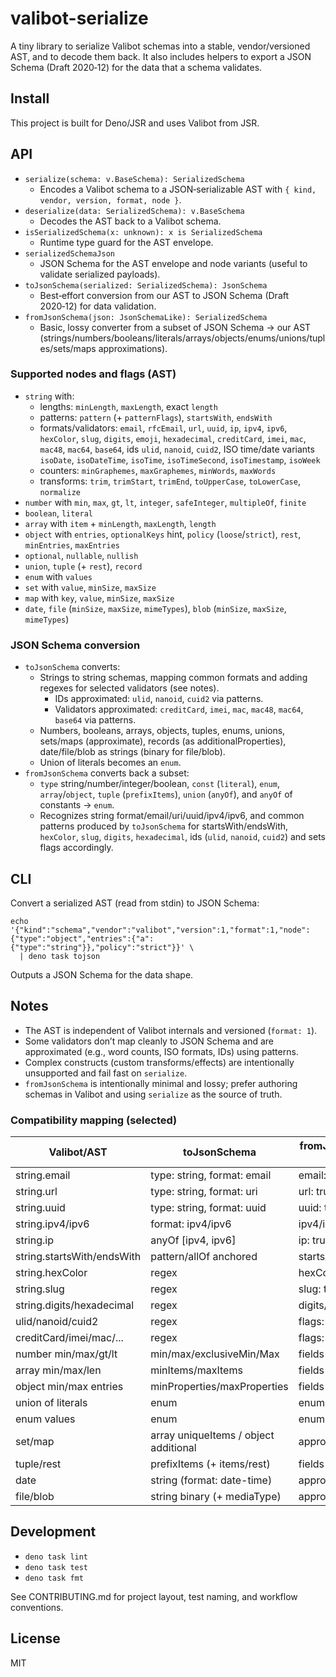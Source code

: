 # valibot-serialize

A tiny library to serialize Valibot schemas into a stable, vendor/versioned AST, and to decode them back. It also includes helpers to export a JSON Schema (Draft 2020‑12) for the data that a schema validates.

## Install

This project is built for Deno/JSR and uses Valibot from JSR.

## API

- `serialize(schema: v.BaseSchema): SerializedSchema`
  - Encodes a Valibot schema to a JSON‑serializable AST with `{ kind, vendor, version, format, node }`.
- `deserialize(data: SerializedSchema): v.BaseSchema`
  - Decodes the AST back to a Valibot schema.
- `isSerializedSchema(x: unknown): x is SerializedSchema`
  - Runtime type guard for the AST envelope.
- `serializedSchemaJson`
  - JSON Schema for the AST envelope and node variants (useful to validate serialized payloads).
- `toJsonSchema(serialized: SerializedSchema): JsonSchema`
  - Best‑effort conversion from our AST to JSON Schema (Draft 2020‑12) for data validation.
- `fromJsonSchema(json: JsonSchemaLike): SerializedSchema`
  - Basic, lossy converter from a subset of JSON Schema → our AST (strings/numbers/booleans/literals/arrays/objects/enums/unions/tuples/sets/maps approximations).

### Supported nodes and flags (AST)

- `string` with:
  - lengths: `minLength`, `maxLength`, exact `length`
  - patterns: `pattern` (+ `patternFlags`), `startsWith`, `endsWith`
  - formats/validators: `email`, `rfcEmail`, `url`, `uuid`, `ip`, `ipv4`, `ipv6`, `hexColor`, `slug`, `digits`, `emoji`, `hexadecimal`, `creditCard`, `imei`, `mac`, `mac48`, `mac64`, `base64`, ids `ulid`, `nanoid`, `cuid2`, ISO time/date variants `isoDate`, `isoDateTime`, `isoTime`, `isoTimeSecond`, `isoTimestamp`, `isoWeek`
  - counters: `minGraphemes`, `maxGraphemes`, `minWords`, `maxWords`
  - transforms: `trim`, `trimStart`, `trimEnd`, `toUpperCase`, `toLowerCase`, `normalize`
- `number` with `min`, `max`, `gt`, `lt`, `integer`, `safeInteger`, `multipleOf`, `finite`
- `boolean`, `literal`
- `array` with `item` + `minLength`, `maxLength`, `length`
- `object` with `entries`, `optionalKeys` hint, `policy` (`loose`/`strict`), `rest`, `minEntries`, `maxEntries`
- `optional`, `nullable`, `nullish`
- `union`, `tuple` (+ `rest`), `record`
- `enum` with `values`
- `set` with `value`, `minSize`, `maxSize`
- `map` with `key`, `value`, `minSize`, `maxSize`
- `date`, `file` (`minSize`, `maxSize`, `mimeTypes`), `blob` (`minSize`, `maxSize`, `mimeTypes`)

### JSON Schema conversion

- `toJsonSchema` converts:
  - Strings to string schemas, mapping common formats and adding regexes for selected validators (see notes).
    - IDs approximated: `ulid`, `nanoid`, `cuid2` via patterns.
    - Validators approximated: `creditCard`, `imei`, `mac`, `mac48`, `mac64`, `base64` via patterns.
  - Numbers, booleans, arrays, objects, tuples, enums, unions, sets/maps (approximate), records (as additionalProperties), date/file/blob as strings (binary for file/blob).
  - Union of literals becomes an `enum`.
- `fromJsonSchema` converts back a subset:
  - `type` string/number/integer/boolean, `const` (`literal`), `enum`, `array`/`object`, `tuple` (`prefixItems`), `union` (`anyOf`), and `anyOf` of constants → `enum`.
  - Recognizes string format/email/uri/uuid/ipv4/ipv6, and common patterns produced by `toJsonSchema` for startsWith/endsWith, `hexColor`, `slug`, `digits`, `hexadecimal`, ids (`ulid`, `nanoid`, `cuid2`) and sets flags accordingly.

## CLI

Convert a serialized AST (read from stdin) to JSON Schema:

```
echo '{"kind":"schema","vendor":"valibot","version":1,"format":1,"node":{"type":"object","entries":{"a":{"type":"string"}},"policy":"strict"}}' \
  | deno task tojson
```

Outputs a JSON Schema for the data shape.

## Notes

- The AST is independent of Valibot internals and versioned (`format: 1`).
- Some validators don’t map cleanly to JSON Schema and are approximated (e.g., word counts, ISO formats, IDs) using patterns.
- Complex constructs (custom transforms/effects) are intentionally unsupported and fail fast on `serialize`.
- `fromJsonSchema` is intentionally minimal and lossy; prefer authoring schemas in Valibot and using `serialize` as the source of truth.

### Compatibility mapping (selected)

| Valibot/AST               | toJsonSchema                           | fromJsonSchema back |
|---------------------------|----------------------------------------|---------------------|
| string.email              | type: string, format: email            | email: true         |
| string.url                | type: string, format: uri              | url: true           |
| string.uuid               | type: string, format: uuid             | uuid: true          |
| string.ipv4/ipv6          | format: ipv4/ipv6                      | ipv4/ipv6: true     |
| string.ip                 | anyOf [ipv4, ipv6]                     | ip: true            |
| string.startsWith/endsWith| pattern/allOf anchored                 | starts/ends: true   |
| string.hexColor           | regex                                  | hexColor: true      |
| string.slug               | regex                                  | slug: true          |
| string.digits/hexadecimal | regex                                  | digits/hexadecimal  |
| ulid/nanoid/cuid2         | regex                                  | flags: true         |
| creditCard/imei/mac/...   | regex                                  | flags: true         |
| number min/max/gt/lt      | min/max/exclusiveMin/Max               | fields restored     |
| array min/max/len         | minItems/maxItems                      | fields restored     |
| object min/max entries    | minProperties/maxProperties            | fields restored     |
| union of literals         | enum                                   | enum node           |
| enum values               | enum                                   | enum node           |
| set/map                   | array uniqueItems / object additional  | approximated        |
| tuple/rest                | prefixItems (+ items/rest)             | fields restored     |
| date                      | string (format: date-time)             | approximated        |
| file/blob                 | string binary (+ mediaType)            | approximated        |

## Development

- `deno task lint`
- `deno task test`
- `deno task fmt`

See CONTRIBUTING.md for project layout, test naming, and workflow conventions.

## License

MIT

